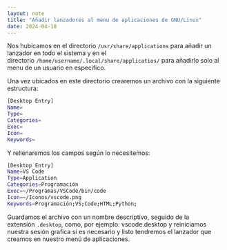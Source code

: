 ```yaml
---
layout: note
title: "Añadir lanzadores al menu de aplicaciones de GNU/Linux"
date: 2024-04-18
---
```


Nos hubicamos en el directorio `/usr/share/applications` para añadir un lanzador en todo el sistema y en el directorio `/home/username/.local/share/applicatios/` para añadirlo solo al menu de un usuario en especifico.

Una vez ubicados en este directorio crearemos un archivo con la siguiente estructura:

```bash
[Desktop Entry]
Name=
Type=
Categories=
Exec=
Icon=
Keywords=
```

Y rellenaremos los campos según lo necesitemos:

```bash
[Desktop Entry]
Name=VS Code
Type=Application
Categories=Programación
Exec=~/Programas/VSCode/bin/code
Icon=~/Iconos/vscode.png
Keywords=Programación;VS;Code;HTML;Python;
```

Guardamos el archivo con un nombre descriptivo, seguido de la extensión `.desktop`, como, por ejemplo: vscode.desktop y reiniciamos nuestra sesión grafica si es necesario y listo tendremos el lanzador que creamos en nuestro menú de aplicaciones.